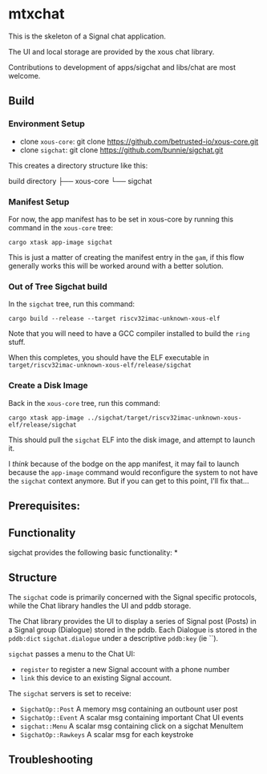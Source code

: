 # mtxchat

This is the skeleton of a Signal chat application.

The UI and local storage are provided by the xous chat library.

Contributions to development of apps/sigchat and libs/chat are most welcome.


## Build

### Environment Setup

- clone `xous-core`: git clone https://github.com/betrusted-io/xous-core.git
- clone `sigchat`: git clone https://github.com/bunnie/sigchat.git

This creates a directory structure like this:

build directory
├── xous-core
└── sigchat

### Manifest Setup

For now, the app manifest has to be set in xous-core by running this command in the `xous-core` tree:

`cargo xtask app-image sigchat`

This is just a matter of creating the manifest entry in the `gam`, if this flow generally works this will be worked around with a better solution.

### Out of Tree Sigchat build

In the `sigchat` tree, run this command:

`cargo build --release --target riscv32imac-unknown-xous-elf`

Note that you will need to have a GCC compiler installed to build the `ring` stuff.

When this completes, you should have the ELF executable in `target/riscv32imac-unknown-xous-elf/release/sigchat`

### Create a Disk Image

Back in the `xous-core` tree, run this command:

`cargo xtask app-image ../sigchat/target/riscv32imac-unknown-xous-elf/release/sigchat`

This should pull the `sigchat` ELF into the disk image, and attempt to launch it.

I *think* because of the bodge on the app manifest, it may fail to launch because the `app-image` command would reconfigure the system to not have the `sigchat` context anymore. But if you can get to this point, I'll fix that...


## Prerequisites:


## Functionality

sigchat provides the following basic functionality:
* 


## Structure

The `sigchat` code is primarily concerned with the Signal specific protocols, while the Chat library handles the UI and pddb storage.

The Chat library provides the UI to display a series of Signal post (Posts) in a Signal group (Dialogue) stored in the pddb. Each Dialogue is stored in the `pddb:dict` `sigchat.dialogue` under a descriptive `pddb:key` (ie ``).

`sigchat` passes a menu to the Chat UI:
* `register` to register a new Signal account with a phone number
* `link` this device to an existing Signal account.

The `sigchat` servers is set to receive:
* `SigchatOp::Post` A memory msg containing an outbount user post
* `SigchatOp::Event` A scalar msg containing important Chat UI events
* `sigchat::Menu` A scalar msg containing click on a sigchat MenuItem
* `SigchatOp::Rawkeys` A scalar msg for each keystroke  


## Troubleshooting

